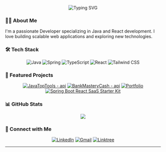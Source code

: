 <div align="center">
  <img src="https://readme-typing-svg.herokuapp.com?font=Fira+Code&weight=500&size=40&pause=1000&color=70A4FC&center=true&vCenter=true&width=600&lines=Hello+👋,+I'm+Nils;Junior+Developer" alt="Typing SVG" />
</div>

### 👨‍💻 About Me

I'm a passionate  Developer specializing in Java and React development. I love building scalable web applications and exploring new technologies.



### 🛠️ Tech Stack

<div align="center">
  
  ![Java](https://img.shields.io/badge/Java-ED8B00?style=for-the-badge&logo=openjdk&logoColor=white)
  ![Spring](https://img.shields.io/badge/Spring-6DB33F?style=for-the-badge&logo=spring&logoColor=white)
  ![TypeScript](https://img.shields.io/badge/TypeScript-007ACC?style=for-the-badge&logo=typescript&logoColor=white)
  ![React](https://img.shields.io/badge/React-20232A?style=for-the-badge&logo=react&logoColor=61DAFB)
  ![Tailwind CSS](https://img.shields.io/badge/Tailwind_CSS-38B2AC?style=for-the-badge&logo=tailwind-css&logoColor=white)
  
</div>

### 🌟 Featured Projects

<div align="center">
  
[![JavaTopTools - api](https://github-readme-stats.vercel.app/api/pin/?username=nilsw13&repo=JavaTopTools_api&theme=dracula)](https://github.com/nilsw13/JavaTopTools_api)
[![BankMasteryCash - api](https://github-readme-stats.vercel.app/api/pin/?username=nilsw13&repo=BankMasteryCash-api)](https://github.com/nilsw13/BankMasteryCash-api)
[![Portfolio](https://github-readme-stats.vercel.app/api/pin/?username=nilsw13&repo=frontend_portefolio)](https://github.com/nilsw13/frontend_portefolio)
[![Spring Boot React SaaS Starter Kit](https://github-readme-stats.vercel.app/api/pin/?username=nilsw13&repo=spring-react)](https://github.com/nilsw13/spring-react)

</div>

### 📊 GitHub Stats

<div align="center">
  <img src="https://github-readme-streak-stats.herokuapp.com/?user=nilsw13" />
</div>

### 🤝 Connect with Me

<div align="center">
  
[![LinkedIn](https://img.shields.io/badge/LinkedIn-0077B5?style=for-the-badge&logo=linkedin&logoColor=white)](https://www.linkedin.com/in/nils-wenting-332348281?lipi=urn%3Ali%3Apage%3Ad_flagship3_profile_view_base_contact_details%3BuGVQwmdJQeiO8EbE57b1Dw%3D%3D)
[![Gmail](https://img.shields.io/badge/Gmail-D14836?style=for-the-badge&logo=gmail&logoColor=white)](mailto:nilswentingpro@gmail.com)
[![Linktree](https://img.shields.io/badge/Linktree-000000?style=for-the-badge&logo=About.me&logoColor=white)](https://linktr.ee/nilswenting)


</div>

---

<div align="center">
  <img src="https://komarev.com/ghpvc/?username=nilsw13&style=flat-square&color=blue" alt=""/>
</div>

